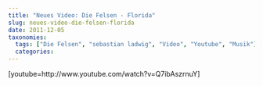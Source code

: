```yaml
---
title: "Neues Video: Die Felsen - Florida"
slug: neues-video-die-felsen-florida
date: 2011-12-05
taxonomies:
  tags: ["Die Felsen", "sebastian ladwig", "Video", "Youtube", "Musik"]
  categories: 
---
```


<p>[youtube=http://www.youtube.com/watch?v=Q7ibAszrnuY]</p>